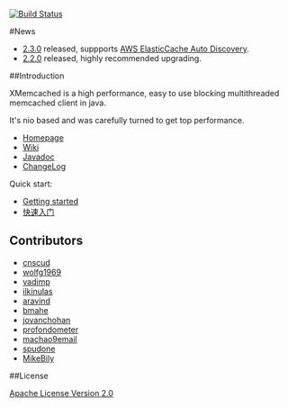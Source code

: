 [![Build Status](https://travis-ci.org/killme2008/xmemcached.svg?branch=master)](https://travis-ci.org/killme2008/xmemcached)

#News

* [2.3.0](https://github.com/killme2008/xmemcached/releases/tag/xmemcached-2.3.0) released, suppports [AWS ElasticCache Auto Discovery](http://docs.aws.amazon.com/AmazonElastiCache/latest/UserGuide/AutoDiscovery.html).
* [2.2.0](https://github.com/killme2008/xmemcached/releases/tag/xmemcached-2.2.0) released, highly recommended upgrading.

##Introduction

  XMemcached is a high performance, easy to use blocking multithreaded memcached client in java.
  
  It's nio based and was carefully turned to get top performance.

* [Homepage](http://fnil.net/xmemcached/)
* [Wiki](https://github.com/killme2008/xmemcached/wiki)
* [Javadoc](http://fnil.net/docs/xmemcached/index.html)
* [ChangeLog](https://github.com/killme2008/xmemcached/blob/master/NOTICE.txt)


Quick start:

* [Getting started](https://github.com/killme2008/xmemcached/wiki/Getting%20started)
* [快速入门](https://github.com/killme2008/xmemcached/wiki/%E5%BF%AB%E9%80%9F%E5%85%A5%E9%97%A8)

## Contributors

* [cnscud](https://code.google.com/u/cnscud/)
* [wolfg1969](https://code.google.com/u/wolfg1969/)
* [vadimp](https://github.com/vadimp)
* [ilkinulas](https://github.com/ilkinulas)
* [aravind](https://github.com/aravind)
* [bmahe](https://github.com/bmahe)
* [jovanchohan](https://github.com/jovanchohan)
* [profondometer](https://github.com/profondometer)
* [machao9email](https://code.google.com/u/100914576372416966057)
* [spudone](https://github.com/spudone)
* [MikeBily](https://github.com/MikeBily)

##License

[Apache License Version 2.0](http://www.apache.org/licenses/LICENSE-2.0.html)
